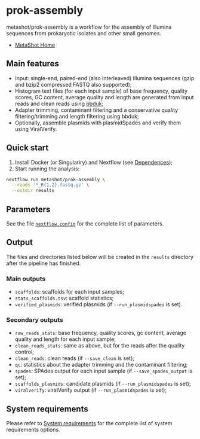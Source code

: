 # prok-assembly

metashot/prok-assembly is a workflow for the assembly of Illumina sequences from
prokaryotic isolates and other small genomes.

- [MetaShot Home](https://metashot.github.io/)

## Main features

- Input: single-end, paired-end (also interleaved) Illumina sequences (gzip and
  bzip2 compressed FASTQ also supported);
- Histogram text files (for each input sample) of base frequency, quality
  scores, GC content, average quality and length are generated from input reads
  and clean reads using
  [bbduk](https://jgi.doe.gov/data-and-tools/bbtools/bb-tools-user-guide/bbduk-guide/);
- Adapter trimming, contaminant filtering and a conservative quality
  filtering/trimming and length filtering using bbduk;
- Optionally, assemble plasmids with plasmidSpades and verify them using
  ViralVerify.

## Quick start

1. Install Docker (or Singulariry) and Nextflow (see
   [Dependences](https://metashot.github.io/#dependencies));
1. Start running the analysis:
   
  ```bash
  nextflow run metashot/prok-assembly \
    --reads '*_R{1,2}.fastq.gz' \
    --outdir results
  ```

## Parameters
See the file [`nextflow.config`](nextflow.config) for the complete list of
parameters.

## Output
The files and directories listed below will be created in the `results` directory
after the pipeline has finished.

### Main outputs
- `scaffolds`: scaffolds for each input samples;
- `stats_scaffolds.tsv`: scaffold statistics;
- `verified_plasmids`: verified plasmids (if `--run_plasmidspades` is set).

### Secondary outputs

- `raw_reads_stats`: base frequency, quality scores, gc content, average
  quality and length for each input sample;
- `clean_reads_stats`: same as above, but for the reads after the quality
  control;
- `clean_reads`: clean reads (if `--save_clean` is set);
- `qc`: statistics about the adapter trimming and the contaminant filtering;
- `spades`: SPAdes output for each input sample (if `--save_spades_output` is
  set);
- `scaffolds_plasmids`: candidate plasmids (if `--run_plasmidspades` is set);
- `viralverify`: viralVerify output (if `--run_plasmidspades` is set);


## System requirements
Please refer to [System
requirements](https://metashot.github.io/#system-requirements) for the complete
list of system requirements options.